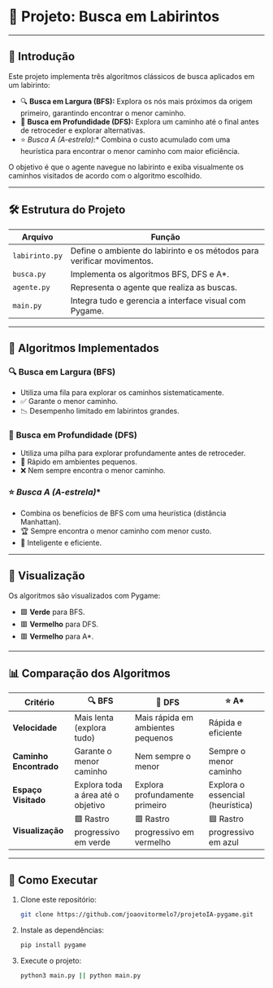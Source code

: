 # 🧭 Projeto: Busca em Labirintos

---

## 📜 Introdução

Este projeto implementa três algoritmos clássicos de busca aplicados em um labirinto:

- 🔍 **Busca em Largura (BFS):** Explora os nós mais próximos da origem primeiro, garantindo encontrar o menor caminho.
- 🌲 **Busca em Profundidade (DFS):** Explora um caminho até o final antes de retroceder e explorar alternativas.
- ⭐ **Busca A* (A-estrela):** Combina o custo acumulado com uma heurística para encontrar o menor caminho com maior eficiência.

O objetivo é que o agente navegue no labirinto e exiba visualmente os caminhos visitados de acordo com o algoritmo escolhido.

---

## 🛠️ Estrutura do Projeto

| Arquivo         | Função                                                                 |
|------------------|------------------------------------------------------------------------|
| `labirinto.py`   | Define o ambiente do labirinto e os métodos para verificar movimentos. |
| `busca.py`       | Implementa os algoritmos BFS, DFS e A*.                                |
| `agente.py`      | Representa o agente que realiza as buscas.                             |
| `main.py`        | Integra tudo e gerencia a interface visual com Pygame.                |

---

## 🧩 Algoritmos Implementados

### 🔍 **Busca em Largura (BFS)**
- Utiliza uma fila para explorar os caminhos sistematicamente.
- ✅ Garante o menor caminho.
- 📉 Desempenho limitado em labirintos grandes.

### 🌲 **Busca em Profundidade (DFS)**
- Utiliza uma pilha para explorar profundamente antes de retroceder.
- 🚀 Rápido em ambientes pequenos.
- ❌ Nem sempre encontra o menor caminho.

### ⭐ **Busca A* (A-estrela)**
- Combina os benefícios de BFS com uma heurística (distância Manhattan).
- 🏆 Sempre encontra o menor caminho com menor custo.
- 🧠 Inteligente e eficiente.

---

## 🎨 Visualização

Os algoritmos são visualizados com Pygame:
- 🟩 **Verde** para BFS.
- 🟥 **Vermelho** para DFS.
- 🟥 **Vermelho** para A*.

---

## 📊 Comparação dos Algoritmos

| Critério             | 🔍 BFS                          | 🌲 DFS                        | ⭐ A*                          |
|----------------------|----------------------------------|------------------------------|-------------------------------|
| **Velocidade**        | Mais lenta (explora tudo)       | Mais rápida em ambientes pequenos | Rápida e eficiente             |
| **Caminho Encontrado**| Garante o menor caminho         | Nem sempre o menor           | Sempre o menor caminho         |
| **Espaço Visitado**   | Explora toda a área até o objetivo | Explora profundamente primeiro | Explora o essencial (heurística) |
| **Visualização**      | 🟩 Rastro progressivo em verde  | 🟥 Rastro progressivo em vermelho | 🟦 Rastro progressivo em azul |

---

## 🚀 Como Executar

1. Clone este repositório:
    ```bash
   git clone https://github.com/joaovitormelo7/projetoIA-pygame.git

2. Instale as dependências:
    ```bash
    pip install pygame

3. Execute o projeto:
    ```bash
    python3 main.py || python main.py